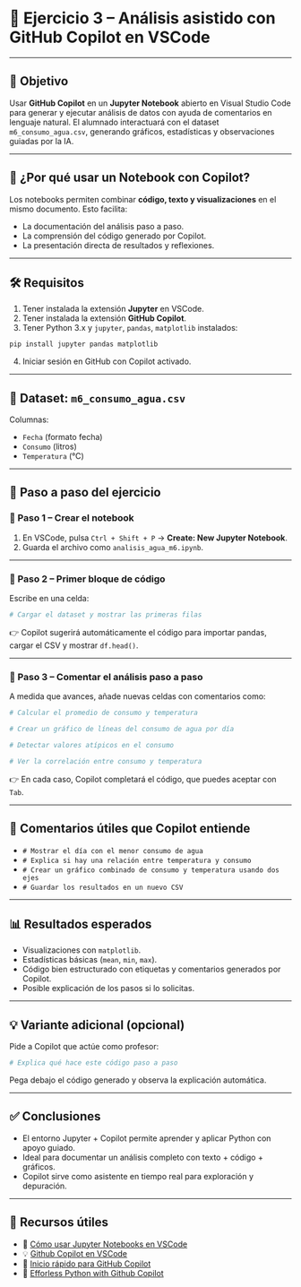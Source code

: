 # 🧪 Ejercicio 3 – Análisis asistido con GitHub Copilot en VSCode

---

## 🎯 Objetivo

Usar **GitHub Copilot** en un **Jupyter Notebook** abierto en Visual Studio Code para generar y ejecutar análisis de datos con ayuda de comentarios en lenguaje natural. El alumnado interactuará con el dataset `m6_consumo_agua.csv`, generando gráficos, estadísticas y observaciones guiadas por la IA.

---

## 🧠 ¿Por qué usar un Notebook con Copilot?

Los notebooks permiten combinar **código, texto y visualizaciones** en el mismo documento. Esto facilita:
- La documentación del análisis paso a paso.
- La comprensión del código generado por Copilot.
- La presentación directa de resultados y reflexiones.

---

## 🛠️ Requisitos

1. Tener instalada la extensión **Jupyter** en VSCode.
2. Tener instalada la extensión **GitHub Copilot**.
3. Tener Python 3.x y `jupyter`, `pandas`, `matplotlib` instalados:

```bash
pip install jupyter pandas matplotlib
```

4. Iniciar sesión en GitHub con Copilot activado.

---

## 📁 Dataset: `m6_consumo_agua.csv`

Columnas:
- `Fecha` (formato fecha)
- `Consumo` (litros)
- `Temperatura` (°C)

---

## 🧪 Paso a paso del ejercicio

### 🔹 Paso 1 – Crear el notebook

1. En VSCode, pulsa `Ctrl + Shift + P` → **Create: New Jupyter Notebook**.
2. Guarda el archivo como `analisis_agua_m6.ipynb`.

---

### 🔹 Paso 2 – Primer bloque de código

Escribe en una celda:

```python
# Cargar el dataset y mostrar las primeras filas
```

👉 Copilot sugerirá automáticamente el código para importar pandas, cargar el CSV y mostrar `df.head()`.

---

### 🔹 Paso 3 – Comentar el análisis paso a paso

A medida que avances, añade nuevas celdas con comentarios como:

```python
# Calcular el promedio de consumo y temperatura

# Crear un gráfico de líneas del consumo de agua por día

# Detectar valores atípicos en el consumo

# Ver la correlación entre consumo y temperatura
```

👉 En cada caso, Copilot completará el código, que puedes aceptar con `Tab`.

---

## 🧠 Comentarios útiles que Copilot entiende

- `# Mostrar el día con el menor consumo de agua`
- `# Explica si hay una relación entre temperatura y consumo`
- `# Crear un gráfico combinado de consumo y temperatura usando dos ejes`
- `# Guardar los resultados en un nuevo CSV`

---

## 📊 Resultados esperados

- Visualizaciones con `matplotlib`.
- Estadísticas básicas (`mean`, `min`, `max`).
- Código bien estructurado con etiquetas y comentarios generados por Copilot.
- Posible explicación de los pasos si lo solicitas.

---

## 💡 Variante adicional (opcional)

Pide a Copilot que actúe como profesor:

```python
# Explica qué hace este código paso a paso
```

Pega debajo el código generado y observa la explicación automática.

---

## ✅ Conclusiones

- El entorno Jupyter + Copilot permite aprender y aplicar Python con apoyo guiado.
- Ideal para documentar un análisis completo con texto + código + gráficos.
- Copilot sirve como asistente en tiempo real para exploración y depuración.

---

## 🔗 Recursos útiles

- 🧪 [Cómo usar Jupyter Notebooks en VSCode](https://code.visualstudio.com/docs/datascience/jupyter-notebooks)
- 💡 [Github Copilot en VSCode](https://code.visualstudio.com/docs/copilot/overview)
- 🤖 [Inicio rápido para GitHub Copilot](https://docs.github.com/en/copilot/quickstart)
- 🎥 [Efforless Python with Github Copilot](https://www.youtube.com/watch?v=DSHfHT5qnGc)

